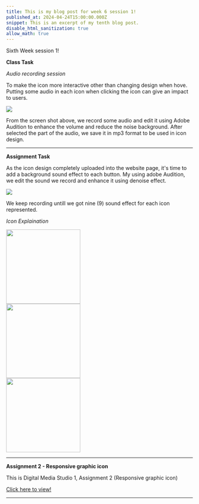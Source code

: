 ```yaml
---
title: This is my blog post for week 6 session 1!
published_at: 2024-04-24T15:00:00.000Z
snippet: This is an excerpt of my tenth blog post.
disable_html_sanitization: true
allow_math: true
---
```


Sixth Week session 1!

**Class Task**

*Audio recording session*

To make the icon more interactive other than changing design when hove. Putting some audio in each icon when clicking the icon can give an impact to users.

![](/images/at2images/w6s1_audio_recording.png)

From the screen shot above, we record some audio and edit it using Adobe Audition to enhance the volume and reduce the noise background. After selected the part of the audio, we save it in mp3 format to be used in icon design.


---

**Assignment Task**

As the icon design completely uploaded into the website page, it's time to add a background sound effect to each button. My using adobe Audition, we edit the sound we record and enhance it using denoise effect.

![](/images/at2images/w6s1_adobe_audition.png)

We keep recording untill we got nine (9) sound effect for each icon represented.


*Icon Explaination*

<body>
        <div class="row">
            <div class="image-container"><img src="images/original/0.svg" height="200" width="200"/></div>
            <div class="image-container"><img src="images/original/1.svg" height="200" width="200"/></div>
            <div class="image-container"><img src="images/original/2.svg" height="200" width="200"/></div>
        </div>
</body>

---

**Assignment 2 - Responsive graphic icon**


This is Digital Media Studio 1, Assignment 2 (Responsive graphic icon)

[Click here to view!](https://airielshah-dms1-at2.deno.dev/)


---